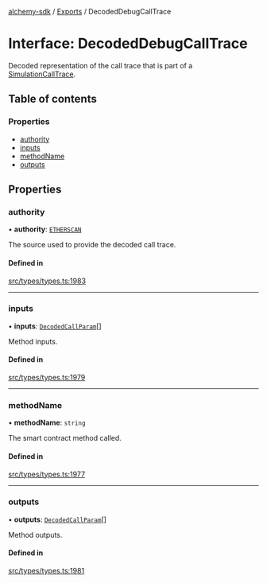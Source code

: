 [alchemy-sdk](../README.md) / [Exports](../modules.md) / DecodedDebugCallTrace

# Interface: DecodedDebugCallTrace

Decoded representation of the call trace that is part of a
[SimulationCallTrace](SimulationCallTrace.md).

## Table of contents

### Properties

- [authority](DecodedDebugCallTrace.md#authority)
- [inputs](DecodedDebugCallTrace.md#inputs)
- [methodName](DecodedDebugCallTrace.md#methodname)
- [outputs](DecodedDebugCallTrace.md#outputs)

## Properties

### authority

• **authority**: [`ETHERSCAN`](../enums/DecodingAuthority.md#etherscan)

The source used to provide the decoded call trace.

#### Defined in

[src/types/types.ts:1983](https://github.com/alchemyplatform/alchemy-sdk-js/blob/a162d40/src/types/types.ts#L1983)

___

### inputs

• **inputs**: [`DecodedCallParam`](DecodedCallParam.md)[]

Method inputs.

#### Defined in

[src/types/types.ts:1979](https://github.com/alchemyplatform/alchemy-sdk-js/blob/a162d40/src/types/types.ts#L1979)

___

### methodName

• **methodName**: `string`

The smart contract method called.

#### Defined in

[src/types/types.ts:1977](https://github.com/alchemyplatform/alchemy-sdk-js/blob/a162d40/src/types/types.ts#L1977)

___

### outputs

• **outputs**: [`DecodedCallParam`](DecodedCallParam.md)[]

Method outputs.

#### Defined in

[src/types/types.ts:1981](https://github.com/alchemyplatform/alchemy-sdk-js/blob/a162d40/src/types/types.ts#L1981)
